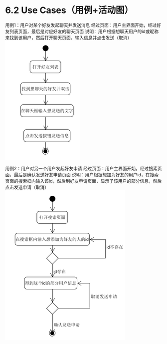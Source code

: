 # 6.2 Use Cases（用例+活动图）
用例1：用户对某个好友发起聊天并发送消息
经过页面：用户主界面开始，经过好友列表页面，最后是对应好友的聊天页面
说明：用户根据想聊天用户的id或昵称来找到该用户，然后打开聊天页面，输入信息并点击发送（取消）
![好友聊天用例的活动图](https://github.com/SYSU703/Dashboard/blob/master/images/%E5%A5%BD%E5%8F%8B%E8%81%8A%E5%A4%A9%E6%B4%BB%E5%8A%A8%E5%9B%BE.png?raw=true)

用例2：用户对另一个用户发起好友申请
经过页面：用户主界面开始，经过搜索页面，最后是确认发送好友申请页面
说明：用户根据想加为好友的用户id，在搜索页面的搜索框内输入该id，然后到好友申请页面，显示了该用户的部分信息，然后点击发送申请（取消）
![好友申请用例的活动图](https://github.com/SYSU703/Dashboard/blob/master/images/%E7%94%B3%E8%AF%B7%E5%A5%BD%E5%8F%8B%E6%B4%BB%E5%8A%A8%E5%9B%BE.png?raw=true)